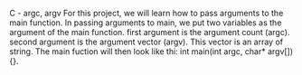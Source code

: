 C - argc, argv
For this project, we will learn how to pass arguments to the main function. In passing arguments to main, we put two variables as the argument of the main function. first argument is the argument count (argc). second argument is the argument vector (argv). This vector is an array of string. The main fuction will then look like thi: int main(int argc, char* argv[]){}.
